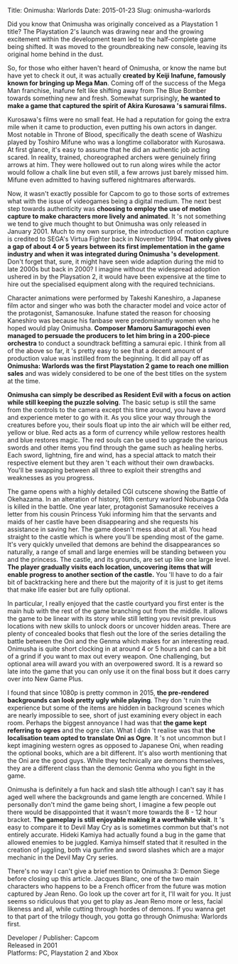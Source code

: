 Title: Onimusha: Warlords
Date: 2015-01-23
Slug: onimusha-warlords

Did you know that Onimusha was originally conceived as a Playstation 1 title?
The Playstation 2's launch was drawing near and the growing excitement within
the development team led to the half-complete game being shifted. It was moved
to the groundbreaking new console, leaving its original home behind in the
dust.

So, for those who either haven't heard of Onimusha, or know the name but have
yet to check it out, it was actually **created by Keiji Inafune, famously
known for bringing up Mega Man**. Coming off of the success of the Mega Man
franchise, Inafune felt like shifting away from The Blue Bomber towards
something new and fresh. Somewhat surprisingly, **he wanted to make a game
that captured the spirit of Akira Kurosawa 's samurai films.**

Kurosawa's films were no small feat. He had a reputation for going the extra
mile when it came to production, even putting his own actors in danger. Most
notable in Throne of Blood, specifically the death scene of Washizu played by
Toshiro Mifune who was a longtime collaborator with Kurosawa. At first glance,
it's easy to assume that he did an authentic job acting scared. In reality,
trained, choreographed archers were genuinely firing arrows at him. They were
hollowed out to run along wires while the actor would follow a chalk line but
even still, a few arrows just barely missed him. Mifune even admitted to
having suffered nightmares afterwards.

Now, it wasn't exactly possible for Capcom to go to those sorts of extremes
what with the issue of videogames being a digital medium. The next best step
towards authenticity was **choosing to employ the use of motion capture to
make characters more lively and animated**. It 's not something we tend to
give much thought to but Onimusha was only released in January 2001. Much to
my own surprise, the introduction of motion capture is credited to SEGA's
Virtua Fighter back in November 1994. **That only gives a gap of about 4 or 5
years between its first implementation in the game industry and when it was
integrated during Onimusha 's development**. Don't forget that, sure, it might
have seen wide adaption during the mid to late 2000s but back in 2000? I
imagine without the widespread adoption ushered in by the Playsation 2, it
would have been expensive at the time to hire out the specialised equipment
along with the required technicians.

Character animations were performed by Takeshi Kaneshiro, a Japanese film
actor and singer who was both the character model and voice actor of the
protagonist, Samanosuke. Inafune stated the reason for choosing Kaneshiro was
because his fanbase were predominantly women who he hoped would play Onimusha.
**Composer Mamoru Samuragochi even managed to persuade the producers to let
him bring in a 200-piece orchestra** to conduct a soundtrack befitting a
samurai epic. I think from all of the above so far, it 's pretty easy to see
that a decent amount of production value was instilled from the beginning. It
did all pay off as **Onimusha: Warlords was the first Playstation 2 game to
reach one million sales** and was widely considered to be one of the best
titles on the system at the time.

**Onimusha can simply be described as Resident Evil with a focus on action
while still keeping the puzzle solving**. The basic setup is still the same
from the controls to the camera except this time around, you have a sword and
experience meter to go with it. As you slice your way through the creatures
before you, their souls float up into the air which will be either red, yellow
or blue. Red acts as a form of currency while yellow restores health and blue
restores magic. The red souls can be used to upgrade the various swords and
other items you find through the game such as healing herbs. Each sword,
lightning, fire and wind, has a special attack to match their respective
element but they aren 't each without their own drawbacks. You'll be swapping
between all three to exploit their strengths and weaknesses as you progress.

The game opens with a highly detailed CGI cutscene showing the Battle of
Okehazama. In an alteration of history, 16th century warlord Nobunaga Oda is
killed in the battle. One year later, protagonist Samanosuke receives a letter
from his cousin Princess Yuki informing him that the servants and maids of her
castle have been disappearing and she requests his assistance in saving her.
The game doesn't mess about at all. You head straight to the castle which is
where you'll be spending most of the game. It's very quickly unveiled that
demons are behind the disappearances so naturally, a range of small and large
enemies will be standing between you and the princess. The castle, and its
grounds, are set up like one large level. **The player gradually visits each
location, uncovering items that will enable progress to another section of the
castle.** You 'll have to do a fair bit of backtracking here and there but the
majority of it is just to get items that make life easier but are fully
optional.

In particular, I really enjoyed that the castle courtyard you first enter is
the main hub with the rest of the game branching out from the middle. It
allows the game to be linear with its story while still letting you revisit
previous locations with new skills to unlock doors or uncover hidden areas.
There are plenty of concealed books that flesh out the lore of the series
detailing the battle between the Oni and the Genma which makes for an
interesting read. Onimusha is quite short clocking in at around 4 or 5 hours
and can be a bit of a grind if you want to max out every weapon. One
challenging, but optional area will award you with an overpowered sword. It is
a reward so late into the game that you can only use it on the final boss but
it does carry over into New Game Plus.

I found that since 1080p is pretty common in 2015, **the pre-rendered
backgrounds can look pretty ugly while playing**. They don 't ruin the
experience but some of the items are hidden in background scenes which are
nearly impossible to see, short of just examining every object in each room.
Perhaps the biggest annoyance I had was that **the game kept referring to
ogres** and the ogre clan. What I didn 't realise was that **the localisation
team opted to translate Oni as Ogre**. It 's not uncommon but I kept imagining
western ogres as opposed to Japanese Oni, when reading the optional books,
which are a bit different. It's also worth mentioning that the Oni are the
good guys. While they technically are demons themselves, they are a different
class than the demonic Genma who you fight in the game.

Onimusha is definitely a fun hack and slash title although I can't say it has
aged well where the backgrounds and game length are concerned. While I
personally don't mind the game being short, I imagine a few people out there
would be disappointed that it wasn't more towards the 8 - 12 hour bracket.
**The gameplay is still enjoyable making it a worthwhile visit**. It 's easy
to compare it to Devil May Cry as is sometimes common but that's not entirely
accurate. Hideki Kamiya had actually found a bug in the game that allowed
enemies to be juggled. Kamiya himself stated that it resulted in the creation
of juggling, both via gunfire and sword slashes which are a major mechanic in
the Devil May Cry series.

There's no way I can't give a brief mention to Onimusha 3: Demon Siege before
closing up this article. Jacques Blanc, one of the two main characters who
happens to be a French officer from the future was motion captured by Jean
Reno. Go look up the cover art for it, I'll wait for you. It just seems so
ridiculous that you get to play as Jean Reno more or less, facial likeness and
all, while cutting through hordes of demons. If you wanna get to that part of
the trilogy though, you gotta go through Onimusha: Warlords first.

Developer / Publisher: Capcom  
Released in 2001  
Platforms: PC, Playstation 2 and Xbox

